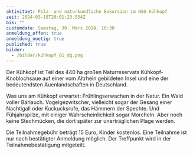 ```yaml
---
aktivitaet: Pilz- und naturkundliche Exkursion im NSG Kühkopf
zeit: 2024-03-18T20:01:23.554Z
bis: ""
customdate: Samstag, 30. März 2024, 10:30
anmeldung_offen: true
anmeldung_noetig: true
published: true
bilder:
  - /bilder/kühkopf_01_dg.png
---
```

Der Kühkopf ist Teil des 440 ha großen Naturreservats Kühkopf-Knoblochsaue auf einer vom Altrhein gebildeten Insel und eine der bedeutendsten Auenlandschaften in Deutschland.

Was uns am Kühkopf erwartet: Frühlingserwachen in der Natur. Ein Wald voller Bärlauch. Vogelgezwitscher, vielleicht sogar der Gesang einer Nachtigall oder Kuckucksrufe, das Hämmern der Spechte. Und Fühjahrspilze, mit einiger Wahrscheinlichkeit sogar Morcheln. Aber noch keine Stechmücken, die dort später zur unerträglichen Plage werden.

Die Teilnahmegebühr beträgt 15 Euro, Kinder kostenlos. Eine Teilnahme ist nur nach bestätigter Anmeldung möglich. Der Treffpunkt wird in der Teilnahmebestätigung mitgeteilt.
